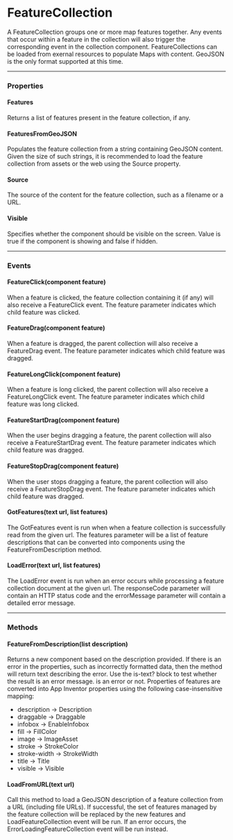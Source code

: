 # FeatureCollection

A FeatureCollection groups one or more map features together. Any events that occur within a feature in the collection will also trigger the corresponding event in the collection component. FeatureCollections can be loaded from exernal resources to populate Maps with content. GeoJSON is the only format supported at this time.

---

### Properties

#### Features

Returns a list of features present in the feature collection, if any.

#### FeaturesFromGeoJSON

Populates the feature collection from a string containing GeoJSON content. Given the size of such strings, it is recommended to load the feature collection from assets or the web using the Source property.

#### Source

The source of the content for the feature collection, such as a filename or a URL.

#### Visible

Specifies whether the component should be visible on the screen. Value is true if the component is showing and false if hidden.

---

### Events

#### FeatureClick(component feature)

When a feature is clicked, the feature collection containing it (if any) will also receive a FeatureClick event. The feature parameter indicates which child feature was clicked.

#### FeatureDrag(component feature)

When a feature is dragged, the parent collection will also receive a FeatureDrag event. The feature parameter indicates which child feature was dragged.

#### FeatureLongClick(component feature)

When a feature is long clicked, the parent collection will also receive a FeatureLongClick event. The feature parameter indicates which child feature was long clicked.

#### FeatureStartDrag(component feature)

When the user begins dragging a feature, the parent collection will also receive a FeatureStartDrag event. The feature parameter indicates which child feature was dragged.

#### FeatureStopDrag(component feature)

When the user stops dragging a feature, the parent collection will also receive a FeatureStopDrag event. The feature parameter indicates which child feature was dragged.

#### GotFeatures(text url, list features)

The GotFeatures event is run when when a feature collection is successfully read from the given url. The features parameter will be a list of feature descriptions that can be converted into components using the FeatureFromDescription method.

#### LoadError(text url, list features)

The LoadError event is run when an error occurs while processing a feature collection document at the given url. The responseCode parameter will contain an HTTP status code and the errorMessage parameter will contain a detailed error message.

---

### Methods

#### FeatureFromDescription(list description)

Returns a new component based on the description provided. If there is an error in the properties, such as incorrectly formatted data, then the method will return text describing the error. Use the is-text? block to test whether the result is an error message. is an error or not. Properties of features are converted into App Inventor properties using the following case-insensitive mapping:
* description → Description
* draggable → Draggable
* infobox → EnableInfobox
* fill → FillColor
* image → ImageAsset
* stroke → StrokeColor
* stroke-width → StrokeWidth
* title → Title
* visible → Visible

#### LoadFromURL(text url)

Call this method to load a GeoJSON description of a feature collection from a URL (including file URLs). If successful, the set of features managed by the feature collection will be replaced by the new features and LoadFeatureCollection event will be run. If an error occurs, the ErrorLoadingFeatureCollection event will be run instead.
